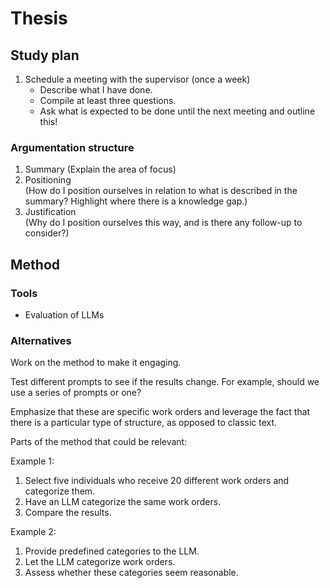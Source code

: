 # Thesis

## Study plan

1. Schedule a meeting with the supervisor (once a week)
   - Describe what I have done.
   - Compile at least three questions.
   - Ask what is expected to be done until the next meeting and outline this!

### Argumentation structure

1. Summary
   (Explain the area of focus)
2. Positioning  
   (How do I position ourselves in relation to what is described in the summary?
   Highlight where there is a knowledge gap.)
3. Justification  
   (Why do I position ourselves this way, and is there any follow-up to consider?)

## Method

### Tools

- Evaluation of LLMs

### Alternatives

Work on the method to make it engaging.

Test different prompts to see if the results change.
For example, should we use a series of prompts or one?

Emphasize that these are specific work orders and leverage the fact that there is a
particular type of structure, as opposed to classic text.

Parts of the method that could be relevant:

Example 1:

1. Select five individuals who receive 20 different work orders and categorize them.
2. Have an LLM categorize the same work orders.
3. Compare the results.

Example 2:

1. Provide predefined categories to the LLM.
2. Let the LLM categorize work orders.
3. Assess whether these categories seem reasonable.

